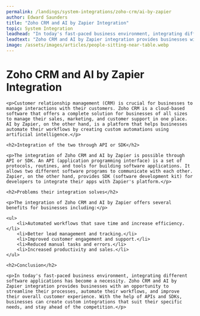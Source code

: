 ```yaml
---
permalink: /landings/system-integrations/zoho-crm/ai-by-zapier
author: Edward Saunders
title: "Zoho CRM and AI by Zapier Integration"
topic: System Integration
leadhead: "In today's fast-paced business environment, integrating different software applications has become a necessity"
leadtext: "Zoho CRM and AI by Zapier integration provides businesses with an opportunity to streamline their processes, automate their workflows, and improve their overall customer experience. With the help of APIs and SDKs, businesses can create custom integrations that suit their specific needs, and stay ahead of the competition."
image: /assets/images/articles/people-sitting-near-table.webp
---
```

<div class="arttext">
	<h1>Zoho CRM and AI by Zapier Integration</h1>
	
	<p>Customer relationship management (CRM) is crucial for businesses to manage interactions with their customers. Zoho CRM is a cloud-based software that offers a complete solution for businesses of all sizes to manage their sales, marketing, and customer support in one place. AI by Zapier, on the other hand, is a platform that helps businesses automate their workflows by creating custom automations using artificial intelligence.</p>

	<h2>Integration of the two through API or SDK</h2>

	<p>The integration of Zoho CRM and AI by Zapier is possible through API or SDK. An API (application programming interface) is a set of protocols, routines, and tools for building software applications. It allows two different software programs to communicate with each other. Zapier, on the other hand, provides SDK (software development kit) for developers to integrate their apps with Zapier's platform.</p>

	<h2>Problems their integration solves</h2>

	<p>The integration of Zoho CRM and AI by Zapier offers several benefits for businesses including:</p>

	<ul>
		<li>Automated workflows that save time and increase efficiency.</li>
		<li>Better lead management and tracking.</li>
		<li>Improved customer engagement and support.</li>
		<li>Reduced manual tasks and errors.</li>
		<li>Increased productivity and sales.</li>
	</ul>

	<h2>Conclusion</h2>

	<p>In today's fast-paced business environment, integrating different software applications has become a necessity. Zoho CRM and AI by Zapier integration provides businesses with an opportunity to streamline their processes, automate their workflows, and improve their overall customer experience. With the help of APIs and SDKs, businesses can create custom integrations that suit their specific needs, and stay ahead of the competition.</p>
	
</div>